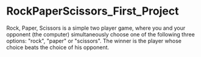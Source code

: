 # RockPaperScissors_First_Project
Rock, Paper, Scissors is a simple two player game, where you and your opponent (the computer) simultaneously choose one of the following three options: "rock", "paper" or "scissors". The winner is the player whose choice beats the choice of his opponent.

